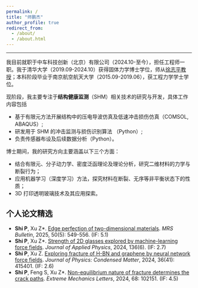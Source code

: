 ```yaml
---
permalink: /
title: "师鹏杰"
author_profile: true
redirect_from: 
  - /about/
  - /about.html
---
```

------
我目前就职于中车科技创新（北京）有限公司（2024.10-至今），担任工程师一职。我于清华大学（2019.09-2024.10）获得固体力学博士学位，师从[徐志平教授](https://scholar.google.com/citations?user=VNcqui8AAAAJ&hl=en)；本科阶段毕业于南京航空航天大学（2015.09-2019.06），获工程力学学士学位。

现阶段，我主要专注于**结构健康监测**（SHM）相关技术的研究与开发，具体工作内容包括
- 基于有限元方法开展结构中的压电导波仿真及低速冲击损伤仿真（COMSOL, ABAQUS）;
- 研发用于 SHM 的冲击监测与损伤识别算法 （Python）;
- 负责传感器布设及后续数据分析（Python）。

博士期间，我的研究方向主要涵盖以下三个方面：
- 结合有限元、分子动力学、密度泛函理论及理论分析，研究二维材料的力学与断裂行为；
- 应用机器学习（深度学习）方法，探究材料在断裂、无序等非平衡状态下的性质；
- 3D 打印透明玻璃技术及其应用探索。

## 个人论文精选

- **Shi P**, Xu Z\*. [Edge perfection of two-dimensional materials](https://link.springer.com/article/10.1557/s43577-024-00855-x). _MRS Bulletin_, 2025, 50(5): 549-556. (IF: 5.1)
- **Shi P**, Xu Z\*. [Strength of 2D glasses explored by machine-learning force fields](https://pubs.aip.org/aip/jap/article/136/6/064304/3307502). _Journal of Applied Physics_, 2024, 136(6). (IF: 2.7)
- **Shi P**, Xu Z. [Exploring fracture of H-BN and graphene by neural network force fields](https://iopscience.iop.org/article/10.1088/1361-648X/ad5c31/meta). _Journal of Physics: Condensed Matter_, 2024, 36(41): 415401. (IF: 2.6)
- **Shi P**, Feng S, Xu Z\*. [Non-equilibrium nature of fracture determines the crack paths](https://www.sciencedirect.com/science/article/abs/pii/S2352431624000312). _Extreme Mechanics Letters_, 2024, 68: 102151. (IF: 4.5)
  
